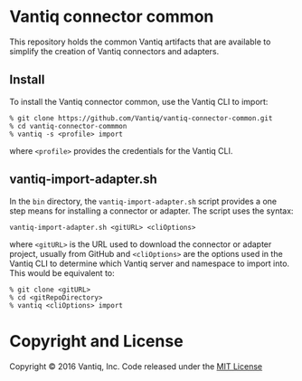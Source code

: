 # Vantiq connector common

This repository holds the common Vantiq artifacts that are available to simplify
the creation of Vantiq connectors and adapters.

## Install

To install the Vantiq connector common, use the Vantiq CLI to import:

    % git clone https://github.com/Vantiq/vantiq-connector-common.git
    % cd vantiq-connector-commmon
    % vantiq -s <profile> import

where `<profile>` provides the credentials for the Vantiq CLI.

## vantiq-import-adapter.sh

In the `bin` directory, the `vantiq-import-adapter.sh` script provides a one step means for
installing a connector or adapter.  The script uses the syntax:

    vantiq-import-adapter.sh <gitURL> <cliOptions>

where `<gitURL>` is the URL used to download the connector or adapter project, 
usually from GitHub and `<cliOptions>` are the options used in the Vantiq CLI
to determine which Vantiq server and namespace to import into.  This would
be equivalent to:

    % git clone <gitURL>
    % cd <gitRepoDirectory>
    % vantiq <cliOptions> import

# Copyright and License

Copyright &copy; 2016 Vantiq, Inc.  Code released under the [MIT License](./LICENSE)